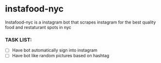 # instafood-nyc
Instafood-nyc is a instagram bot that scrapes instagram for the best quality food and restaturant spots in nyc

### TASK LIST:

- [ ] Have bot automatically sign into instagram
- [ ] Have bot like random pictures based on hashtag
